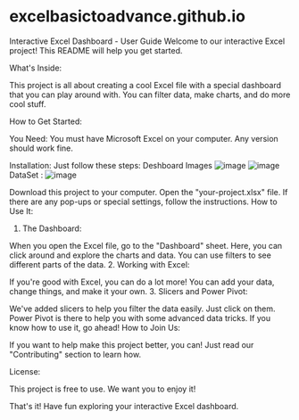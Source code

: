 # excelbasictoadvance.github.io
Interactive Excel Dashboard - User Guide
Welcome to our interactive Excel project! This README will help you get started.

What's Inside:

This project is all about creating a cool Excel file with a special dashboard that you can play around with. You can filter data, make charts, and do more cool stuff.

How to Get Started:

You Need: You must have Microsoft Excel on your computer. Any version should work fine.

Installation: Just follow these steps:
Deshboard Images
![image](https://github.com/kapilinania/excelbasictoadvance.github.io/assets/67285213/6103fea3-31bb-425a-94fd-5fde35871431)
![image](https://github.com/kapilinania/excelbasictoadvance.github.io/assets/67285213/84a7e0b4-9b53-4d6c-a7ef-5c090c792e40)
DataSet : 
![image](https://github.com/kapilinania/excelbasictoadvance.github.io/assets/67285213/739b821e-efce-460c-9b5e-2911f9b24ca7)


Download this project to your computer.
Open the "your-project.xlsx" file.
If there are any pop-ups or special settings, follow the instructions.
How to Use It:

1. The Dashboard:

When you open the Excel file, go to the "Dashboard" sheet.
Here, you can click around and explore the charts and data. You can use filters to see different parts of the data.
2. Working with Excel:

If you're good with Excel, you can do a lot more! You can add your data, change things, and make it your own.
3. Slicers and Power Pivot:

We've added slicers to help you filter the data easily. Just click on them.
Power Pivot is there to help you with some advanced data tricks. If you know how to use it, go ahead!
How to Join Us:

If you want to help make this project better, you can! Just read our "Contributing" section to learn how.

License:

This project is free to use. We want you to enjoy it!

That's it! Have fun exploring your interactive Excel dashboard.

